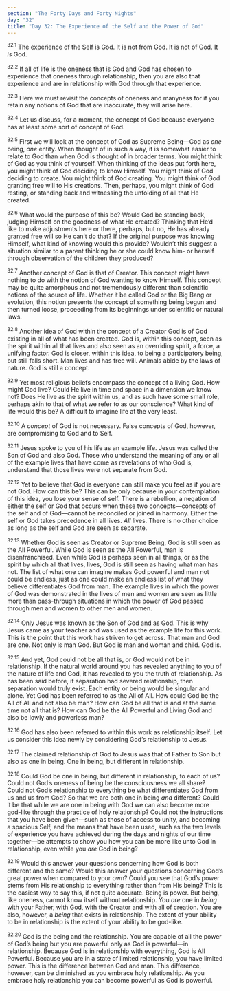 ```yaml
---
section: "The Forty Days and Forty Nights"
day: "32"
title: "Day 32: The Experience of the Self and the Power of God"
---
```


<sup>32.1</sup> The experience of the Self is God. It is not from God.
It is not of God. It *is* God. 

<sup>32.2</sup> If all of life is the oneness that is God and God has
chosen to experience that oneness through relationship, then you are
also that experience and are in relationship with God through that
experience. 

<sup>32.3</sup> Here we must revisit the concepts of oneness and
manyness for if you retain any notions of God that are inaccurate, they
will arise here. 

<sup>32.4</sup> Let us discuss, for a moment, the concept of God because
everyone has at least some sort of concept of God. 

<sup>32.5</sup> First we will look at the concept of God as Supreme
Being—God as *one* being, *one* entity. When thought of in such a way,
it is somewhat easier to relate to God than when God is thought of in
broader terms.  You might think of God as you think of yourself. When
thinking of the ideas put forth here, you might think of God deciding to
know Himself.  You might think of God deciding to create. You might
think of God creating. You might think of God granting free will to His
creations.  Then, perhaps, you might think of God resting, or standing
back and witnessing the unfolding of all that He created. 

<sup>32.6</sup> What would the purpose of this be? Would God be standing
back, judging Himself on the goodness of what He created?  Thinking that
He’d like to make adjustments here or there, perhaps, but no, He has
already granted free will so He can’t do that? If the original purpose
was knowing Himself, what kind of knowing would this provide? Wouldn’t
this suggest a situation similar to a parent thinking he or she could
know him- or herself through observation of the children they produced? 

<sup>32.7</sup> Another concept of God is that of Creator. This concept
might have nothing to do with the notion of God wanting to know Himself.
This concept may be quite amorphous and not tremendously different than
scientific notions of the source of life. Whether it be called God or
the Big Bang or evolution, this notion presents the concept of something
being begun and then turned loose, proceeding from its beginnings under
scientific or natural laws. 

<sup>32.8</sup> Another idea of God within the concept of a Creator God
is of God existing in all of what has been created. God is, within this
concept, seen as the spirit within all that lives and also seen as an
overriding spirit, a force, a unifying factor. God is closer, within
this idea, to being a participatory being, but still falls short. Man
lives and has free will.  Animals abide by the laws of nature. God is
still a concept. 

<sup>32.9</sup> Yet most religious beliefs encompass the concept of a
living God.  How might God live? Could He live in time and space in a
dimension we know not?  Does He live as the spirit within us, and as
such have some small role, perhaps akin to that of what we refer to as
our conscience?  What kind of life would this be? A difficult to imagine
life at the very least.

<sup>32.10</sup> A *concept* of God is not necessary. False concepts of
God, however, are compromising to God and to Self. 

<sup>32.11</sup> Jesus spoke to you of his life as an example life.
Jesus was called the Son of God and also God. Those who understand the
meaning of any or all of the example lives that have come as revelations
of who God is, understand that those lives were not separate from God. 

<sup>32.12</sup> Yet to believe that God is everyone can still make you
feel as if you are not God. How can this be? This can be only because in
your contemplation of this idea, you lose your sense of self.  There is
a rebellion, a negation of either the self or God that occurs when these
two concepts—concepts of the self and of God—cannot be reconciled or
joined in harmony. Either the self or God takes precedence in all lives.
*All* lives. There is no other choice as long as the self and God are
seen as separate. 

<sup>32.13</sup> Whether God is seen as Creator or Supreme Being, God is
still seen as the All Powerful. While God is seen as the All Powerful,
man is disenfranchised. Even while God is perhaps seen in all things, or
as the spirit by which all that lives, lives, God is still seen as
having what man has not. The list of what one can imagine makes God
powerful and man not could be endless, just as one could make an endless
list of what they believe differentiates God from man. The example lives
in which the power of God was demonstrated in the lives of men and women
are seen as little more than pass-through situations in which the power
of God passed through men and women to other men and women. 

<sup>32.14</sup> Only Jesus was known as the Son of God and as God. This
is why Jesus came as your teacher and was used as the example life for
this work. This is the point that this work has striven to get across.
That man and God are one. Not only is man God. But God is man and woman
and child. God is. 

<sup>32.15</sup> And yet, God could not be all that is, or God would not
be in relationship. If the natural world around you has revealed
anything to you of the nature of life and God, it has revealed to you
the truth of relationship. As has been said before, if separation had
severed relationship, then separation would truly exist. Each entity or
being would be singular and alone. Yet God has been referred to as the
All of All. How could God be the All of All and not also be man? How can
God be all that is and at the same time not all that is? How can God be
the All Powerful and Living God and also be lowly and powerless man?

<sup>32.16</sup> God has also been referred to within this work as
relationship itself. Let us consider this idea newly by considering
God’s relationship to Jesus. 

<sup>32.17</sup> The claimed relationship of God to Jesus was that of
Father to Son but also as one in being. One in being, but different in
relationship. 

<sup>32.18</sup> Could God be one in being, but different in
relationship, to each of us? Could not God’s oneness of being be the
consciousness we all share? Could not God’s relationship to everything
be what differentiates God from us and us from God? So that we are both
one in being *and* different? Could it be that while we are one in being
with God we can also become more god-like through the practice of holy
relationship?  Could not the instructions that you have been given—such
as those of access to unity, and becoming a spacious Self, and the means
that have been used, such as the two levels of experience you have
achieved during the days and nights of our time together—be attempts to
show you how you can be more like unto God in relationship, even while
you *are* God in being? 

<sup>32.19</sup> Would this answer your questions concerning how God is
both different and the same? Would this answer your questions concerning
God’s great power when compared to your own? Could you see that God’s
power stems from His relationship to everything rather than from His
being? This is the easiest way to say this, if not quite accurate. Being
is power. But being, like oneness, cannot know itself without
relationship. You *are* one in *being* with your Father, with God, with
the Creator and with all of creation. You are also, however, a *being*
that exists in relationship. The extent of your ability to be in
relationship is the extent of your ability to be god-like. 

<sup>32.20</sup> God is the being and the relationship. You are capable
of all the power of God’s being but you are powerful only as God is
powerful—in relationship. Because God is in relationship with
everything, God is All Powerful. Because you are in a state of limited
relationship, you have limited power. This is the difference between God
and man. This difference, however, can be diminished as you embrace holy
relationship.  As you embrace holy relationship you can become powerful
as God is powerful.

